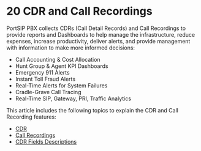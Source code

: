 # 20 CDR and Call Recordings

PortSIP PBX collects CDRs (Call Detail Records) and Call Recordings to provide reports and Dashboards to help manage the infrastructure, reduce expenses, increase productivity, deliver alerts, and provide management with information to make more informed decisions:

* Call Accounting & Cost Allocation
* Hunt Group & Agent KPI Dashboards
* Emergency 911 Alerts
* Instant Toll Fraud Alerts
* Real-Time Alerts for System Failures
* Cradle-Grave Call Tracing
* Real-Time SIP, Gateway, PRI, Traffic Analytics

This article includes the following topics to explain the CDR and Call Recording features:

* [CDR](cdr.md)
* [Call Recordings](call-recordings.md)
* [CDR Fields Descriptions](cdr-field-descriptions.md)
